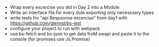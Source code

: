 - Wrap every excercise you did in Day 2 into a Module
- Write an interface file for every dule exporting only necesssary types
- write tests fro "api Respsonse excercise" from day1 with https://github.com/glennsl/bs-jest
- configure your project to run with webpack
- use bs-fetch and bs-json to get data froM swapi and paste it to the console (for promises use Js.Promise)
